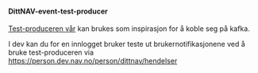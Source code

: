 
#### DittNAV-event-test-producer
[Test-produceren vår]( https://github.com/navikt/dittnav-event-test-producer) kan brukes som inspirasjon for å koble seg på kafka.


I dev kan du for en innlogget bruker teste ut brukernotifikasjonene ved å bruke test-produceren via
<https://person.dev.nav.no/person/dittnav/hendelser>